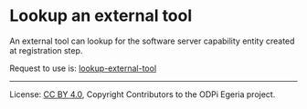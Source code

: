 <!-- SPDX-License-Identifier: CC-BY-4.0 -->
<!-- Copyright Contributors to the ODPi Egeria project. -->

# Lookup an external tool

An external tool can lookup for the software server capability entity created at registration step.

Request to use is: [lookup-external-tool](../../data-engine-server/docs/scenarios/lookup-registration.md)


----
License: [CC BY 4.0](https://creativecommons.org/licenses/by/4.0/),
Copyright Contributors to the ODPi Egeria project.